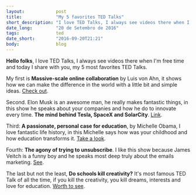 ```yaml
---
layout:            post
title:             "My 5 favorites TED Talks"
short_description: "I love TED Talks, I always see videos there when I'm free time and today I share with you, my 5 most favorites TED Talks."
date_long:         "20 de Setembro de 2016"
tags:              ted
date_short:        "2016-09-20T21:21"
body:              blog
---
```


**Hello folks**, I love TED Talks, I always see videos there when I'm free time and today I share with you, my 5 most favorites TED Talks.

My first is **Massive-scale online collaboration** by Luis von Ahn, it shows how we can make the difference in the world with a little bit and simple ideas. [Check out](https://www.ted.com/talks/luis_von_ahn_massive_scale_online_collaboration).

Second. Elon Musk is an awesome man, he really makes fantastic things, in this show he speaks about your companies and how he do to innovate every time. **The mind behind Tesla, SpaceX and SolarCity**. [Link](https://www.ted.com/talks/elon_musk_the_mind_behind_tesla_spacex_solarcity).

Third: **A passionate, personal case for education**, by Michelle Obama, I love fantastic life history, in this Michelle says how was your childhood and how education transforms it. [Take a look](http://www.ted.com/talks/michelle_obama).

Fourth: **The agony of trying to unsubscribe**. I like this show because James Veitch is a funny boy and he speaks most deep truly about the emails marketing. [See](https://www.ted.com/talks/james_veitch_the_agony_of_trying_to_unsubscribe).

The last but not the least, **Do schools kill creativity?** It's most famous TED Talk of all the time, if you kill the creativity, you kill dreams, interests and love for education. [Worth to see](https://www.ted.com/talks/ken_robinson_says_schools_kill_creativity).